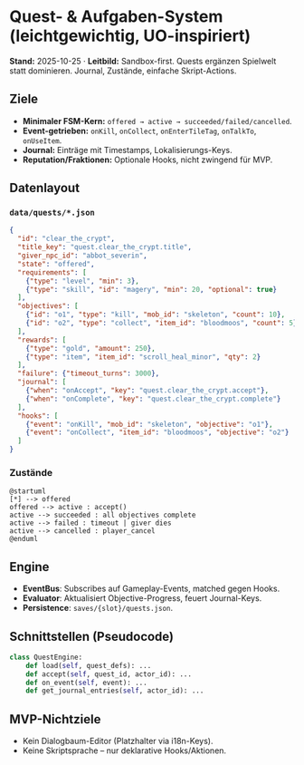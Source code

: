 
# Quest- & Aufgaben-System (leichtgewichtig, UO-inspiriert)

**Stand:** 2025-10-25 · **Leitbild:** Sandbox-first. Quests ergänzen Spielwelt statt dominieren. Journal, Zustände, einfache Skript-Actions.

## Ziele

- **Minimaler FSM-Kern:** `offered → active → succeeded/failed/cancelled`.
- **Event-getrieben:** `onKill`, `onCollect`, `onEnterTileTag`, `onTalkTo`, `onUseItem`.
- **Journal:** Einträge mit Timestamps, Lokalisierungs-Keys.
- **Reputation/Fraktionen:** Optionale Hooks, nicht zwingend für MVP.

## Datenlayout

### `data/quests/*.json`
```json
{
  "id": "clear_the_crypt",
  "title_key": "quest.clear_the_crypt.title",
  "giver_npc_id": "abbot_severin",
  "state": "offered",
  "requirements": [
    {"type": "level", "min": 3},
    {"type": "skill", "id": "magery", "min": 20, "optional": true}
  ],
  "objectives": [
    {"id": "o1", "type": "kill", "mob_id": "skeleton", "count": 10},
    {"id": "o2", "type": "collect", "item_id": "bloodmoos", "count": 5}
  ],
  "rewards": [
    {"type": "gold", "amount": 250},
    {"type": "item", "item_id": "scroll_heal_minor", "qty": 2}
  ],
  "failure": {"timeout_turns": 3000},
  "journal": [
    {"when": "onAccept", "key": "quest.clear_the_crypt.accept"},
    {"when": "onComplete", "key": "quest.clear_the_crypt.complete"}
  ],
  "hooks": [
    {"event": "onKill", "mob_id": "skeleton", "objective": "o1"},
    {"event": "onCollect", "item_id": "bloodmoos", "objective": "o2"}
  ]
}
```

### Zustände

```plantuml
@startuml
[*] --> offered
offered --> active : accept()
active --> succeeded : all objectives complete
active --> failed : timeout | giver dies
active --> cancelled : player_cancel
@enduml
```

## Engine

- **EventBus**: Subscribes auf Gameplay-Events, matched gegen Hooks.
- **Evaluator**: Aktualisiert Objective-Progress, feuert Journal-Keys.
- **Persistence**: `saves/{slot}/quests.json`.

## Schnittstellen (Pseudocode)

```python
class QuestEngine:
    def load(self, quest_defs): ...
    def accept(self, quest_id, actor_id): ...
    def on_event(self, event): ...
    def get_journal_entries(self, actor_id): ...
```

## MVP-Nichtziele

- Kein Dialogbaum-Editor (Platzhalter via i18n-Keys).
- Keine Skriptsprache – nur deklarative Hooks/Aktionen.

